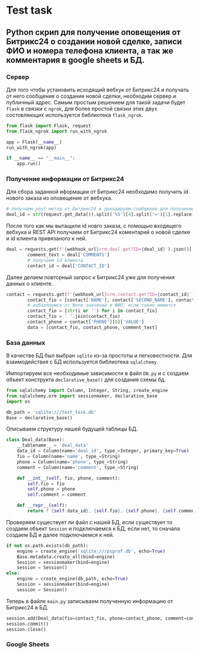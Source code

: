 # Test task

## Python скрип для получение оповещения от Битрикс24 о создании новой сделке, записи ФИО и номера телефона клиента, а так же комментария в google sheets и БД.  
 
 ### Сервер
 Для того чтобы установить исходящий вебхук от Битрикс24 и получать от него сообщения о создании новой сделки, необходим сервер и публичный адрес.
 Самым простым решением для такой задачи будет `flask`  в связки с `ngrok`, для более простой связки этих двух состовляющих используется библиотека `flask_ngrok`.
```python
from flask import Flask, request
from flask_ngrok import run_with_ngrok

app = Flask(__name__)
run_with_ngrok(app)

if __name__ == "__main__":
    app.run()
```
 ### Получение информации от Битрикс24
 Для сбора заданной иформации от Битрикс24 необходимо получить id нового заказа из оповещение от вебхука.
```python
# получаем post метод от Битрикс24 и декодируем сообщение для получение id новой сделки
deal_id = str(request.get_data()).split('%5')[4].split('=')[1].replace('&', '').replace('ts', '')
```
После того как мы вытащили id новго заказа, с помощью входящего вебхука и REST API получаем от  Битрикс24 коментарий о новой сделке и id клиента привязаного к ней.
```python
deal = requests.get(f'{webhook_url}crm.deal.get?ID={deal_id}').json()['result']
        comment_text = deal['COMMENTS']
        # получаем id клиента 
        contact_id = deal['CONTACT_ID']
```
Далее делаем повторный запрос к Битрикс24 уже для получения данных о клиенте.
```python
contact = requests.get(f'{webhook_url}crm.contact.get?ID={contact_id}').json()['result']
        contact_fio = [contact['NAME'], contact['SECOND_NAME'], contact['LAST_NAME']]
        # избавляемся от None значений в ФИО, если такие имеются 
        contact_fio = [str(i or '') for i in contact_fio]
        contact_fio = ' '.join(contact_fio)
        contact_phone = contact['PHONE'][0]['VALUE']
        data = [contact_fio, contact_phone, comment_text]
```

 ### База данных
 В качестве БД был выбран `sqlite` из-за простоты и легковестности. Для взаимодействия с БД используется библиотека `sqlalchemy`.

 Импортируем все необходимые зависимости в файл `DB.py` и с создаем объект конструкта `declarative_base()` для создания схемы бд.
```python
from sqlalchemy import Column, Integer, String, create_engine
from sqlalchemy.orm import sessionmaker, declarative_base
import os

db_path = 'sqlite:///test_task.db'
Base = declarative_base()
```
Описываем структуру нашей будущей таблицы БД.

```python
class Deal_data(Base):
    __tablename__ = 'deal_data'
    data_id = Column(name='deal_id', type_=Integer, primary_key=True)
    fio = Column(name='name', type_=String)
    phone = Column(name='phone', type_=String)
    comment = Column(name='comment', type_=String)

    def __int__(self, fio, phone, comment):
        self.fio = fio
        self.phone = phone
        self.comment = comment

    def __repr__(self):
        return f'{self.data_id}, {self.fio}, {self.phone}, {self.comment}'
```

Проверяем существует ли файл с нашей БД, если существует то создаем объект `Session` и подключаемся к БД, если нет, то сначала создаем БД и далее подключаемся к ней. 
```python
if not os.path.exists(db_path):
    engine = create_engine('sqlite:///psprof.db', echo=True)
    Base.metadata.create_all(bind=engine)
    Session = sessionmaker(bind=engine)
    session = Session()
else:
    engine = create_engine(db_path, echo=True)
    Session = sessionmaker(bind=engine)
    session = Session()
```

Теперь в файле `main.py` записываем полученную информацию от Битрикс24 в БД.
```python
session.add(Deal_data(fio=contact_fio, phone=contact_phone, comment=comment_text))
session.commit()
session.close()
```

 ### Google Sheets
 